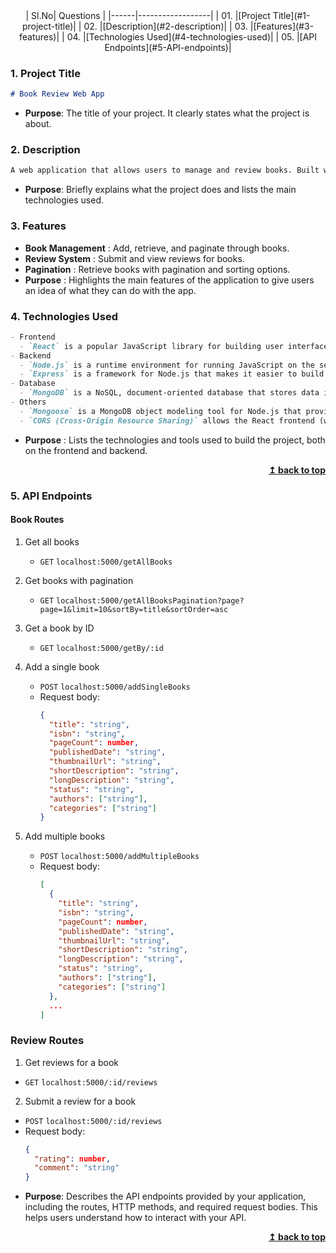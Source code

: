 <div align="center">
| Sl.No|  Questions       |
|------|------------------|
| 01. |[Project Title](#1-project-title)|
| 02. |[Description](#2-description)|
| 03. |[Features](#3-features)|
| 04. |[Technologies Used](#4-technologies-used)|
| 05. |[API Endpoints](#5-API-endpoints)|
</div>


### 1. **Project Title**
```markdown
# Book Review Web App
```
- **Purpose**: The title of your project. It clearly states what the project is about.

### 2. **Description**
```markdown
A web application that allows users to manage and review books. Built with Node.js, Express, MongoDB, and React.
```
- **Purpose**: Briefly explains what the project does and lists the main technologies used.

### 3. **Features**
- **Book Management** : Add, retrieve, and paginate through books.
- **Review System** : Submit and view reviews for books.
- **Pagination** : Retrieve books with pagination and sorting options.
- **Purpose** : Highlights the main features of the application to give users an idea of what they can do with the app.

### 4. **Technologies Used**
```markdown
- Frontend
  - `React` is a popular JavaScript library for building user interfaces, especially for single-page applications. It allows developers to create reusable UI components, manage state efficiently, and handle dynamic data updates.
- Backend
  - `Node.js` is a runtime environment for running JavaScript on the server-side, known for its event-driven, non-blocking architecture, which is ideal for scalable web applications.
  - `Express` is a framework for Node.js that makes it easier to build web applications and APIs. It provides tools to handle routes, requests, and responses, simplifying the process of setting up and managing your server.
- Database
  - `MongoDB` is a NoSQL, document-oriented database that stores data in flexible, JSON-like documents.
- Others
  - `Mongoose` is a MongoDB object modeling tool for Node.js that provides a schema-based solution for managing and validating data. It is used to define schemas for books and reviews and handle database operations.
  - `CORS (Cross-Origin Resource Sharing)` allows the React frontend (where users interact with the website) to communicate with the Node.js backend, even when they are on different servers. As a security feature, CORS ensures that the frontend can safely send and receive data (such as book reviews) from the backend.
```
- **Purpose** : Lists the technologies and tools used to build the project, both on the frontend and backend.

<div align="right">
    <b><a href="#">↥ back to top</a></b>
</div>

### 5. API Endpoints
#### Book Routes
1. Get all books
   - `GET` `localhost:5000/getAllBooks`

2. Get books with pagination
   - `GET` `localhost:5000/getAllBooksPagination?page?page=1&limit=10&sortBy=title&sortOrder=asc`

3. Get a book by ID
   - `GET` `localhost:5000/getBy/:id`

4. Add a single book
   - `POST` `localhost:5000/addSingleBooks`
   - Request body: 
     ```json
     { 
       "title": "string", 
       "isbn": "string", 
       "pageCount": number, 
       "publishedDate": "string", 
       "thumbnailUrl": "string", 
       "shortDescription": "string", 
       "longDescription": "string", 
       "status": "string", 
       "authors": ["string"], 
       "categories": ["string"] 
     }
     ```

5. Add multiple books
   - `POST` `localhost:5000/addMultipleBooks`
   - Request body: 
     ```json
     [
       { 
         "title": "string", 
         "isbn": "string", 
         "pageCount": number, 
         "publishedDate": "string", 
         "thumbnailUrl": "string", 
         "shortDescription": "string", 
         "longDescription": "string", 
         "status": "string", 
         "authors": ["string"], 
         "categories": ["string"] 
       },
       ...
     ]
     ```

### Review Routes
1. Get reviews for a book
- `GET` `localhost:5000/:id/reviews`

2. Submit a review for a book
- `POST` `localhost:5000/:id/reviews`
- Request body:
  ```json
  { 
    "rating": number, 
    "comment": "string" 
  }

- **Purpose**: Describes the API endpoints provided by your application, including the routes, HTTP methods, and required request bodies. This helps users understand how to interact with your API.

<div align="right">
    <b><a href="#">↥ back to top</a></b>
</div>